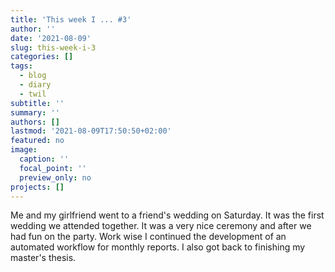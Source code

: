 ```yaml
---
title: 'This week I ... #3'
author: ''
date: '2021-08-09'
slug: this-week-i-3
categories: []
tags: 
  - blog
  - diary
  - twil
subtitle: ''
summary: ''
authors: []
lastmod: '2021-08-09T17:50:50+02:00'
featured: no
image:
  caption: ''
  focal_point: ''
  preview_only: no
projects: []
---
```


Me and my girlfriend went to a friend's wedding on Saturday. It was the first wedding we attended together. It was a very nice ceremony and after we had fun on the party.
Work wise I continued the development of an automated workflow for monthly reports. I also got back to finishing my master's thesis.